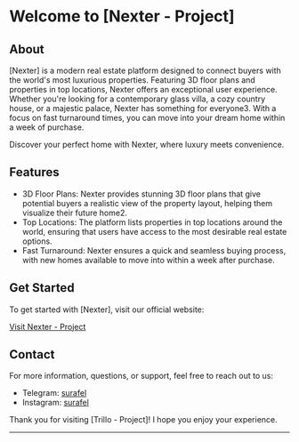 # Welcome to [Nexter - Project]

## About

[Nexter] is a modern real estate platform designed to connect buyers with the world's most luxurious properties. Featuring 3D floor plans and properties in top locations, Nexter offers an exceptional user experience. Whether you're looking for a contemporary glass villa, a cozy country house, or a majestic palace, Nexter has something for everyone3. With a focus on fast turnaround times, you can move into your dream home within a week of purchase. 

Discover your perfect home with Nexter, where luxury meets convenience.

## Features

- 3D Floor Plans: Nexter provides stunning 3D floor plans that give potential buyers a realistic view of the property layout, helping them visualize their future home2.
- Top Locations: The platform lists properties in top locations around the world, ensuring that users have access to the most desirable real estate options.
- Fast Turnaround: Nexter ensures a quick and seamless buying process, with new homes available to move into within a week after purchase.



## Get Started

To get started with [Nexter], visit our official website:

[Visit Nexter - Project](https://s-nexter.netlify.app/)

## Contact

For more information, questions, or support, feel free to reach out to us:

- Telegram: [surafel](https://t.me/surafel_a8)
- Instagram: [surafel](https://instagram.com/surafel_a8)

Thank you for visiting [Trillo - Project]! I hope you enjoy your experience.

---



